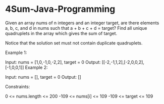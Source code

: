 # 4Sum-Java-Programming

Given an array nums of n integers and an integer target, are there elements a, b, c, and d in nums such that a + b + c + d = target? Find all unique quadruplets in the array which gives the sum of target.

Notice that the solution set must not contain duplicate quadruplets.

 

Example 1:

Input: nums = [1,0,-1,0,-2,2], target = 0
Output: [[-2,-1,1,2],[-2,0,0,2],[-1,0,0,1]]
Example 2:

Input: nums = [], target = 0
Output: []
 

Constraints:

0 <= nums.length <= 200
-109 <= nums[i] <= 109
-109 <= target <= 109
